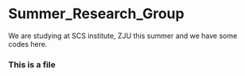 # Summer_Research_Group
We are studying at SCS institute, ZJU this summer and we have some codes here.
### This is a file
